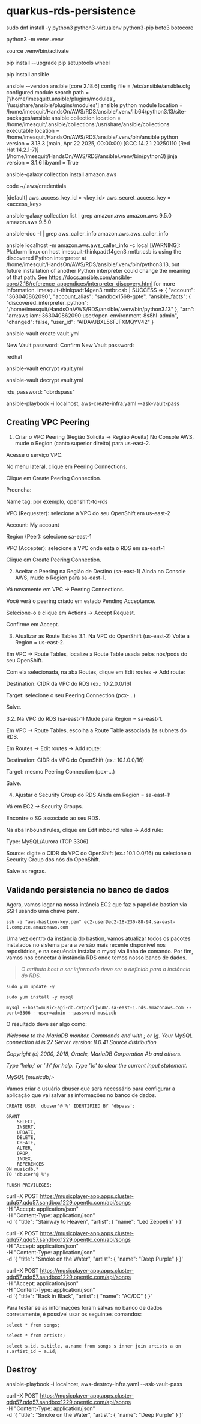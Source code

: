 # quarkus-rds-persistence




sudo dnf install -y python3 python3-virtualenv python3-pip boto3 botocore

python3 -m venv .venv

source .venv/bin/activate

pip install --upgrade pip setuptools wheel

pip install ansible

ansible --version
ansible [core 2.18.6]
  config file = /etc/ansible/ansible.cfg
  configured module search path = ['/home/imesquit/.ansible/plugins/modules', '/usr/share/ansible/plugins/modules']
  ansible python module location = /home/imesquit/HandsOn/AWS/RDS/ansible/.venv/lib64/python3.13/site-packages/ansible
  ansible collection location = /home/imesquit/.ansible/collections:/usr/share/ansible/collections
  executable location = /home/imesquit/HandsOn/AWS/RDS/ansible/.venv/bin/ansible
  python version = 3.13.3 (main, Apr 22 2025, 00:00:00) [GCC 14.2.1 20250110 (Red Hat 14.2.1-7)] (/home/imesquit/HandsOn/AWS/RDS/ansible/.venv/bin/python3)
  jinja version = 3.1.6
  libyaml = True

ansible-galaxy collection install amazon.aws

code ~/.aws/credentials

[default]
aws_access_key_id     = <key_id>
aws_secret_access_key = <access_key>


ansible-galaxy collection list | grep amazon.aws
amazon.aws                               9.5.0  
amazon.aws                               9.5.0


ansible-doc -l | grep aws_caller_info
amazon.aws.aws_caller_info


ansible localhost -m amazon.aws.aws_caller_info -c local
[WARNING]: Platform linux on host imesquit-thinkpadt14gen3.rmtbr.csb is using the discovered Python interpreter at /home/imesquit/HandsOn/AWS/RDS/ansible/.venv/bin/python3.13, but future installation of another Python interpreter
could change the meaning of that path. See https://docs.ansible.com/ansible-core/2.18/reference_appendices/interpreter_discovery.html for more information.
imesquit-thinkpadt14gen3.rmtbr.csb | SUCCESS => {
    "account": "363040862090",
    "account_alias": "sandbox1568-gpte",
    "ansible_facts": {
        "discovered_interpreter_python": "/home/imesquit/HandsOn/AWS/RDS/ansible/.venv/bin/python3.13"
    },
    "arn": "arn:aws:iam::363040862090:user/open-environment-8s8hl-admin",
    "changed": false,
    "user_id": "AIDAVJBXL56FJFXMQYV42"
}

ansible-vault create vault.yml


New Vault password: 
Confirm New Vault password: 

redhat

ansible-vault encrypt vault.yml

ansible-vault decrypt vault.yml

rds_password: "dbrdspass"


ansible-playbook -i localhost, aws-create-infra.yaml --ask-vault-pass


## Creating VPC Peering

1. Criar o VPC Peering (Região Solicita → Região Aceita)
No Console AWS, mude o Region (canto superior direito) para us-east-2.

Acesse o serviço VPC.

No menu lateral, clique em Peering Connections.

Clique em Create Peering Connection.

Preencha:

Name tag: por exemplo, openshift-to-rds

VPC (Requester): selecione a VPC do seu OpenShift em us-east-2

Account: My account

Region (Peer): selecione sa-east-1

VPC (Accepter): selecione a VPC onde está o RDS em sa-east-1

Clique em Create Peering Connection.

2. Aceitar o Peering na Região de Destino (sa-east-1)
Ainda no Console AWS, mude o Region para sa-east-1.

Vá novamente em VPC → Peering Connections.

Você verá o peering criado em estado Pending Acceptance.

Selecione-o e clique em Actions → Accept Request.

Confirme em Accept.

3. Atualizar as Route Tables
3.1. Na VPC do OpenShift (us-east-2)
Volte a Region = us-east-2.

Em VPC → Route Tables, localize a Route Table usada pelos nós/pods do seu OpenShift.

Com ela selecionada, na aba Routes, clique em Edit routes → Add route:

Destination: CIDR da VPC do RDS (ex.: 10.2.0.0/16)

Target: selecione o seu Peering Connection (pcx-...)

Salve.

3.2. Na VPC do RDS (sa-east-1)
Mude para Region = sa-east-1.

Em VPC → Route Tables, escolha a Route Table associada às subnets do RDS.

Em Routes → Edit routes → Add route:

Destination: CIDR da VPC do OpenShift (ex.: 10.1.0.0/16)

Target: mesmo Peering Connection (pcx-...)

Salve.

4. Ajustar o Security Group do RDS
Ainda em Region = sa-east-1:

Vá em EC2 → Security Groups.

Encontre o SG associado ao seu RDS.

Na aba Inbound rules, clique em Edit inbound rules → Add rule:

Type: MySQL/Aurora (TCP 3306)

Source: digite o CIDR da VPC do OpenShift (ex.: 10.1.0.0/16) ou selecione o Security Group dos nós do OpenShift.

Salve as regras.


## Validando persistencia no banco de dados

Agora, vamos logar na nossa intância EC2 que faz o papel de bastion via SSH usando uma chave pem.

```
ssh -i "aws-bastion-key.pem" ec2-user@ec2-18-230-88-94.sa-east-1.compute.amazonaws.com
```

Uma vez dentro da instância do bastion, vamos atualizar todos os pacotes instalados no sistema para a versão mais recente disponível nos repositórios, e na sequência instalar o mysql via linha de comando. Por fim, vamos nos conectar à instância RDS onde temos nosso banco de dados. 

> *O atributo host a ser informado deve ser o definido para a instância do RDS.*
```
sudo yum update -y

sudo yum install -y mysql

mysql --host=music-api-db.cvtpccljwu07.sa-east-1.rds.amazonaws.com --port=3306 --user=admin --password musicdb
```

O resultado deve ser algo como:

*Welcome to the MariaDB monitor.  Commands end with ; or \g.*
*Your MySQL connection id is 27*
*Server version: 8.0.41 Source distribution*

*Copyright (c) 2000, 2018, Oracle, MariaDB Corporation Ab and others.*

*Type 'help;' or '\h' for help. Type '\c' to clear the current input statement.*

*MySQL [musicdb]>*

Vamos criar o usuário dbuser que será necessário para configurar a aplicação  que vai salvar as informações no banco de dados.

```
CREATE USER 'dbuser'@'%' IDENTIFIED BY 'dbpass';

GRANT 
    SELECT,
    INSERT,
    UPDATE,
    DELETE,
    CREATE,
    ALTER,
    DROP,
    INDEX,
    REFERENCES
ON musicdb.* 
TO 'dbuser'@'%';

FLUSH PRIVILEGES;
```

curl -X POST https://musicplayer-app.apps.cluster-qdq57.qdq57.sandbox1229.opentlc.com/api/songs \
  -H "Accept: application/json" \
  -H "Content-Type: application/json" \
  -d '{
        "title": "Stairway to Heaven",
        "artist": {
          "name": "Led Zeppelin"
        }
      }'

curl -X POST https://musicplayer-app.apps.cluster-qdq57.qdq57.sandbox1229.opentlc.com/api/songs \
  -H "Accept: application/json" \
  -H "Content-Type: application/json" \
  -d '{
        "title": "Smoke on the Water",
        "artist": {
          "name": "Deep Purple"
        }
      }'

curl -X POST https://musicplayer-app.apps.cluster-qdq57.qdq57.sandbox1229.opentlc.com/api/songs \
  -H "Accept: application/json" \
  -H "Content-Type: application/json" \
  -d '{
        "title": "Back in Black",
        "artist": {
          "name": "AC/DC"
        }
      }'


Para testar se as informações foram salvas no banco de dados corretamente, é possível usar os seguintes comandos:
```
select * from songs;
```
```
select * from artists;
```
```
select s.id, s.title, a.name from songs s inner join artists a on s.artist_id = a.id;
```

## Destroy

ansible-playbook -i localhost, aws-destroy-infra.yaml --ask-vault-pass




curl -X POST https://musicplayer-app.apps.cluster-qdq57.qdq57.sandbox1229.opentlc.com/api/songs \
  -H "Content-Type: application/json" \
  -d '{
        "title": "Smoke on the Water",
        "artist": {
          "name": "Deep Purple"
        }
      }'